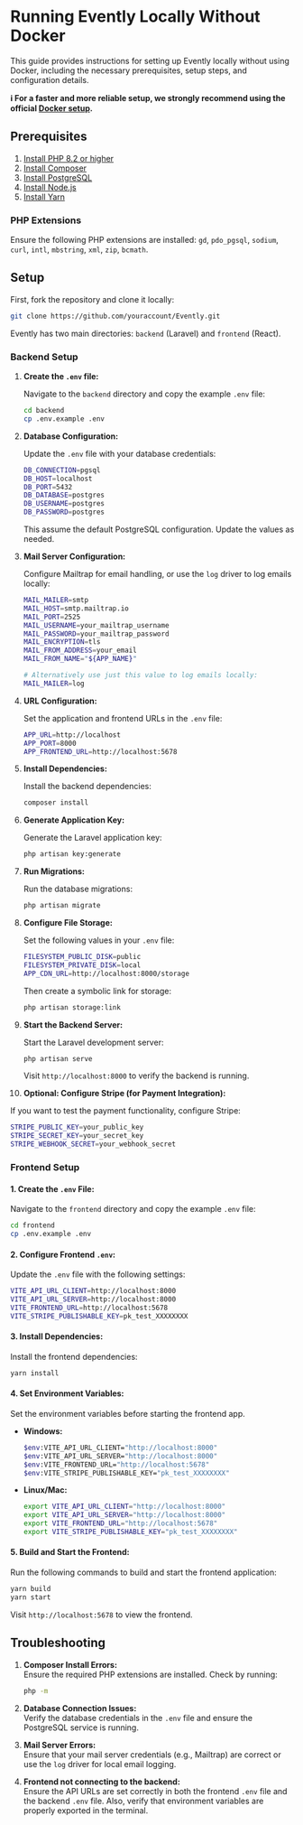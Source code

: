 # Running Evently Locally Without Docker

This guide provides instructions for setting up Evently locally without using Docker, including the necessary prerequisites,
setup steps, and configuration details.

**ℹ️ For a faster and more reliable setup, we strongly recommend using the official [Docker setup](https://Evently/docs/getting-started/quick-start).**

## Prerequisites

1. [Install PHP 8.2 or higher](https://www.php.net/downloads.php)
2. [Install Composer](https://getcomposer.org/download/)
3. [Install PostgreSQL](https://www.postgresql.org/download/)
4. [Install Node.js](https://nodejs.org/en)
5. [Install Yarn](https://yarnpkg.com/getting-started/install)

### PHP Extensions

Ensure the following PHP extensions are installed: `gd`, `pdo_pgsql`, `sodium`, `curl`, `intl`, `mbstring`, `xml`, `zip`, `bcmath`.

## Setup

First, fork the repository and clone it locally:

```bash
git clone https://github.com/youraccount/Evently.git
```

Evently has two main directories: `backend` (Laravel) and `frontend` (React).

### Backend Setup

1. **Create the `.env` file:**

   Navigate to the `backend` directory and copy the example `.env` file:

   ```bash
   cd backend
   cp .env.example .env
   ```

2. **Database Configuration:**

   Update the `.env` file with your database credentials:

   ```bash
   DB_CONNECTION=pgsql
   DB_HOST=localhost
   DB_PORT=5432
   DB_DATABASE=postgres
   DB_USERNAME=postgres
   DB_PASSWORD=postgres
   ```

   This assume the default PostgreSQL configuration. Update the values as needed.

3. **Mail Server Configuration:**

   Configure Mailtrap for email handling, or use the `log` driver to log emails locally:

   ```bash
   MAIL_MAILER=smtp
   MAIL_HOST=smtp.mailtrap.io
   MAIL_PORT=2525
   MAIL_USERNAME=your_mailtrap_username
   MAIL_PASSWORD=your_mailtrap_password
   MAIL_ENCRYPTION=tls
   MAIL_FROM_ADDRESS=your_email
   MAIL_FROM_NAME="${APP_NAME}"

   # Alternatively use just this value to log emails locally:
   MAIL_MAILER=log
   ```

4. **URL Configuration:**

   Set the application and frontend URLs in the `.env` file:

   ```bash
   APP_URL=http://localhost
   APP_PORT=8000
   APP_FRONTEND_URL=http://localhost:5678
   ```

5. **Install Dependencies:**

   Install the backend dependencies:

   ```bash
   composer install
   ```

6. **Generate Application Key:**

   Generate the Laravel application key:

   ```bash
   php artisan key:generate
   ```

7. **Run Migrations:**

   Run the database migrations:

   ```bash
   php artisan migrate
   ```

8. **Configure File Storage:**

   Set the following values in your `.env` file:

   ```bash
   FILESYSTEM_PUBLIC_DISK=public
   FILESYSTEM_PRIVATE_DISK=local
   APP_CDN_URL=http://localhost:8000/storage
   ```

   Then create a symbolic link for storage:

   ```bash
   php artisan storage:link
   ```

9. **Start the Backend Server:**

   Start the Laravel development server:

   ```bash
   php artisan serve
   ```

   Visit `http://localhost:8000` to verify the backend is running.

10. **Optional: Configure Stripe (for Payment Integration):**

If you want to test the payment functionality, configure Stripe:

```bash
STRIPE_PUBLIC_KEY=your_public_key
STRIPE_SECRET_KEY=your_secret_key
STRIPE_WEBHOOK_SECRET=your_webhook_secret
```

### Frontend Setup

#### 1. **Create the `.env` File:**

Navigate to the `frontend` directory and copy the example `.env` file:

   ```bash
   cd frontend
   cp .env.example .env
   ```

#### 2. **Configure Frontend `.env`:**

Update the `.env` file with the following settings:

   ```bash
   VITE_API_URL_CLIENT=http://localhost:8000
   VITE_API_URL_SERVER=http://localhost:8000
   VITE_FRONTEND_URL=http://localhost:5678
   VITE_STRIPE_PUBLISHABLE_KEY=pk_test_XXXXXXXX
   ```

#### 3. **Install Dependencies:**

Install the frontend dependencies:

   ```bash
   yarn install
   ```

#### 4. **Set Environment Variables:**

Set the environment variables before starting the frontend app.

- **Windows:**

  ```bash
  $env:VITE_API_URL_CLIENT="http://localhost:8000"
  $env:VITE_API_URL_SERVER="http://localhost:8000"
  $env:VITE_FRONTEND_URL="http://localhost:5678"
  $env:VITE_STRIPE_PUBLISHABLE_KEY="pk_test_XXXXXXXX"
  ```

- **Linux/Mac:**

  ```bash
  export VITE_API_URL_CLIENT="http://localhost:8000"
  export VITE_API_URL_SERVER="http://localhost:8000"
  export VITE_FRONTEND_URL="http://localhost:5678"
  export VITE_STRIPE_PUBLISHABLE_KEY="pk_test_XXXXXXXX"
  ```

#### 5. **Build and Start the Frontend:**

Run the following commands to build and start the frontend application:

   ```bash
   yarn build
   yarn start
   ```

Visit `http://localhost:5678` to view the frontend.

## Troubleshooting

1. **Composer Install Errors:**  
   Ensure the required PHP extensions are installed. Check by running:

   ```bash
   php -m
   ```

2. **Database Connection Issues:**  
   Verify the database credentials in the `.env` file and ensure the PostgreSQL service is running.

3. **Mail Server Errors:**  
   Ensure that your mail server credentials (e.g., Mailtrap) are correct or use the `log` driver for local email logging.

4. **Frontend not connecting to the backend:**  
   Ensure the API URLs are set correctly in both the frontend `.env` file and the backend `.env` file. Also, verify that environment variables are properly exported in the terminal.
